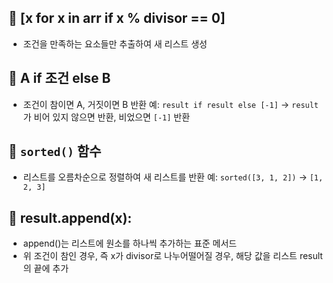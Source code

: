 ## 🔹 [x for x in arr if x % divisor == 0]
- 조건을 만족하는 요소들만 추출하여 새 리스트 생성

## 🔹 A if 조건 else B
- 조건이 참이면 A, 거짓이면 B 반환
  예: `result if result else [-1]`
  → `result`가 비어 있지 않으면 반환, 비었으면 `[-1]` 반환

## 🔹 `sorted()` 함수
- 리스트를 오름차순으로 정렬하여 새 리스트를 반환
  예: `sorted([3, 1, 2])` → `[1, 2, 3]`

## 🔹 result.append(x):
- append()는 리스트에 원소를 하나씩 추가하는 표준 메서드
- 위 조건이 참인 경우, 즉 x가 divisor로 나누어떨어질 경우, 해당 값을 리스트 result의 끝에 추가

